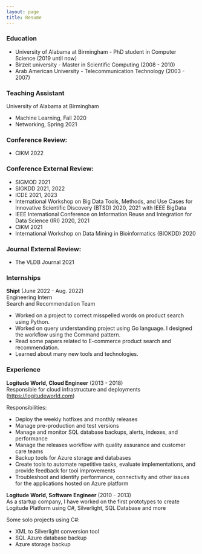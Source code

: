 ```yaml
---
layout: page
title: Resume
---
```

### **Education**
- University of Alabama at Birmingham - PhD student in Computer Science (2019 until now)
- Birzeit university - Master in Scientific Computing (2008 - 2010)
- Arab American University - Telecommunication Technology (2003 - 2007)

### **Teaching Assistant**
University of Alabama at Birmingham
- Machine Learning, Fall 2020
- Networking, Spring 2021

### **Conference Review:**
- CIKM 2022

### **Conference External Review:**
- SIGMOD 2021
- SIGKDD 2021, 2022
- ICDE 2021, 2023
-  International Workshop on Big Data Tools, Methods, and Use Cases for Innovative Scientific Discovery (BTSD) 2020, 2021 with IEEE BigData
- IEEE International Conference on Information Reuse and Integration for Data Science (IRI) 2020, 2021
- CIKM 2021
- International Workshop on Data Mining in Bioinformatics (BIOKDD) 2020

### **Journal External Review:**
- The VLDB Journal 2021

### **Internships**
**Shipt** (June 2022 - Aug. 2022)\
Engineering Intern\
Search and Recommendation Team
- Worked on a project to correct misspelled words on product search using Python.
- Worked on query understanding project using Go language. I designed the workflow using the Command pattern.
- Read some papers related to E-commerce product search and recommendation.
- Learned about many new tools and technologies.

### **Experience**
**Logitude World, Cloud Engineer** (2013 - 2018)\
Responsible for cloud infrastructure and deployments (https://logitudeworld.com)

Responsibilities:
- Deploy the weekly hotfixes and monthly releases
- Manage pre-production and test versions
- Manage and monitor SQL database backups, alerts, indexes, and performance
- Manage the releases workflow with quality assurance and customer care teams
- Backup tools for Azure storage and databases
- Create tools to automate repetitive tasks, evaluate implementations, and provide feedback for tool improvements
- Troubleshoot and identify performance, connectivity and other issues for the applications hosted on Azure platform

**Logitude World, Software Engineer** (2010 - 2013)\
As a startup company, I have worked on the first prototypes to create Logitude Platform using C#, Silverlight, SQL Database and more

Some solo projects using C#:
- XML to Silverlight conversion tool
- SQL Azure database backup
- Azure storage backup
